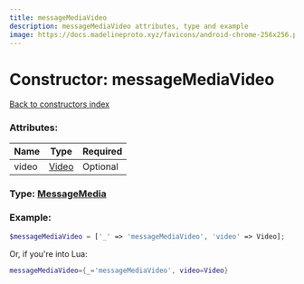 ```yaml
---
title: messageMediaVideo
description: messageMediaVideo attributes, type and example
image: https://docs.madelineproto.xyz/favicons/android-chrome-256x256.png
---
```

# Constructor: messageMediaVideo  
[Back to constructors index](index.md)



### Attributes:

| Name     |    Type       | Required |
|----------|---------------|----------|
|video|[Video](../types/Video.md) | Optional|



### Type: [MessageMedia](../types/MessageMedia.md)


### Example:

```php
$messageMediaVideo = ['_' => 'messageMediaVideo', 'video' => Video];
```  


Or, if you're into Lua:

```lua
messageMediaVideo={_='messageMediaVideo', video=Video}

```


